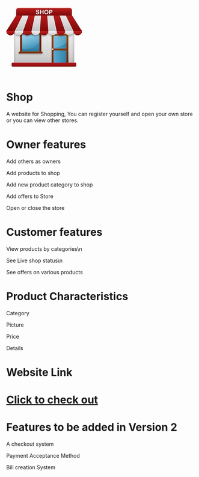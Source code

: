 
![1](/Image/Site/icon.jpeg)
# Shop
A website for Shopping, You can register yourself and open your own store or you can view other stores.

# Owner features
Add others as owners

Add products to shop

Add new product category to shop 

Add offers to Store

Open or close the store

# Customer features
View products by categories\n

See Live shop status\n

See offers on various products


# Product Characteristics

Category

Picture

Price

Details

#  Website Link

#  [Click to check out](https://shop.sahajbamba.me/)


# Features to be added in Version 2

A checkout system

Payment Acceptance Method

Bill creation System

